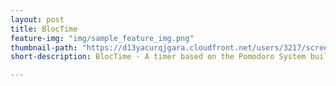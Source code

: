```yaml
---
layout: post
title: BlocTime
feature-img: "img/sample_feature_img.png"
thumbnail-path: "https://d13yacurqjgara.cloudfront.net/users/3217/screenshots/2030974/bloctalk_1x.png"
short-description: BlocTime - A timer based on the Pomodoro System built using AngularJS!

---
```

